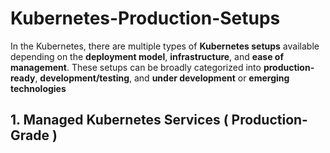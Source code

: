 # Kubernetes-Production-Setups

In the Kubernetes, there are multiple types of **Kubernetes setups** available depending on the **deployment model**, **infrastructure**, and **ease of management**. These setups can be broadly categorized into **production-ready**, **development/testing**, and **under development** or **emerging technologies**
## 1.  Managed Kubernetes Services ( Production-Grade )
